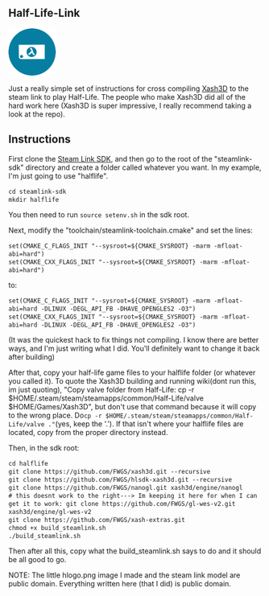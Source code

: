 ## Half-Life-Link

![alt text](https://raw.githubusercontent.com/zeroxthreef/Half-Link/master/hlogo.png)

Just a really simple set of instructions for cross compiling [Xash3D](https://github.com/FWGS/xash3d) to the steam link to play Half-Life. The people who make Xash3D did all of the hard work here (Xash3D is super impressive, I really recommend taking a look at the repo).

## Instructions

First clone the [Steam Link SDK](https://github.com/ValveSoftware/steamlink-sdk), and then go to the root of the "steamlink-sdk" directory and create a folder called whatever you want. In my example, I'm just going to use "halflife".
```
cd steamlink-sdk
mkdir halflife
```

You then need to run ``source setenv.sh`` in the sdk root.

Next, modify the "toolchain/steamlink-toolchain.cmake" and set the lines:
```
set(CMAKE_C_FLAGS_INIT "--sysroot=${CMAKE_SYSROOT} -marm -mfloat-abi=hard")
set(CMAKE_CXX_FLAGS_INIT "--sysroot=${CMAKE_SYSROOT} -marm -mfloat-abi=hard")
```

to:
```
set(CMAKE_C_FLAGS_INIT "--sysroot=${CMAKE_SYSROOT} -marm -mfloat-abi=hard -DLINUX -DEGL_API_FB -DHAVE_OPENGLES2 -O3")
set(CMAKE_CXX_FLAGS_INIT "--sysroot=${CMAKE_SYSROOT} -marm -mfloat-abi=hard -DLINUX -DEGL_API_FB -DHAVE_OPENGLES2 -O3")
```

(It was the quickest hack to fix things not compiling. I know there are better ways, and I'm just writing what I did. You'll definitely want to change it back after building)

After that, copy your half-life game files to your halflife folder (or whatever you called it). To quote the Xash3D building and running wiki(dont run this, im just quoting), "Copy valve folder from Half-Life: cp -r $HOME/.steam/steam/steamapps/common/Half-Life/valve $HOME/Games/Xash3D", but don't use that command because it will copy to the wrong place. Do``cp -r $HOME/.steam/steam/steamapps/common/Half-Life/valve ."``(yes, keep the '.'). If that isn't where your halflife files are located, copy from the proper directory instead.

Then, in the sdk root:

```
cd halflife
git clone https://github.com/FWGS/xash3d.git --recursive
git clone https://github.com/FWGS/hlsdk-xash3d.git --recursive
git clone https://github.com/FWGS/nanogl.git xash3d/engine/nanogl
# this doesnt work to the right---> Im keeping it here for when I can get it to work: git clone https://github.com/FWGS/gl-wes-v2.git xash3d/engine/gl-wes-v2
git clone https://github.com/FWGS/xash-extras.git
chmod +x build_steamlink.sh
./build_steamlink.sh
```

Then after all this, copy what the build_steamlink.sh says to do and it should be all good to go.


NOTE: The little hlogo.png image I made and the steam link model are public domain. Everything written here (that I did) is public domain.
